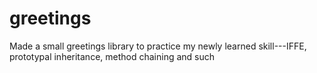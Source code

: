 # greetings

Made a small greetings library to practice my newly learned skill---IFFE, prototypal inheritance, method chaining and such
